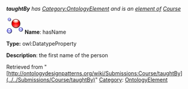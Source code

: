 ___taughtBy__ has [Category:OntologyElement](../../Category/OntologyElement "Category:OntologyElement") and is an [element of](../../Property/ElementOf "Property:ElementOf") [Course](../../Submissions/Course "Submissions:Course")_


  




[![DatatypeProperty](../../images/thumb/a/a5/DatatypeProperty.gif/45px-DatatypeProperty.gif)](../../Image/DatatypeProperty.gif "DatatypeProperty")
__Name__: hasName 


__Type:__ owl:DatatypeProperty 


__Description__: the first name of the person 





Retrieved from "[http://ontologydesignpatterns.org/wiki/Submissions:Course/taughtBy](../../Submissions/Course/taughtBy)"
 [Category](http://ontologydesignpatterns.org/wiki/Special:Categories "Special:Categories"): [OntologyElement](../../Category/OntologyElement "Category:OntologyElement")